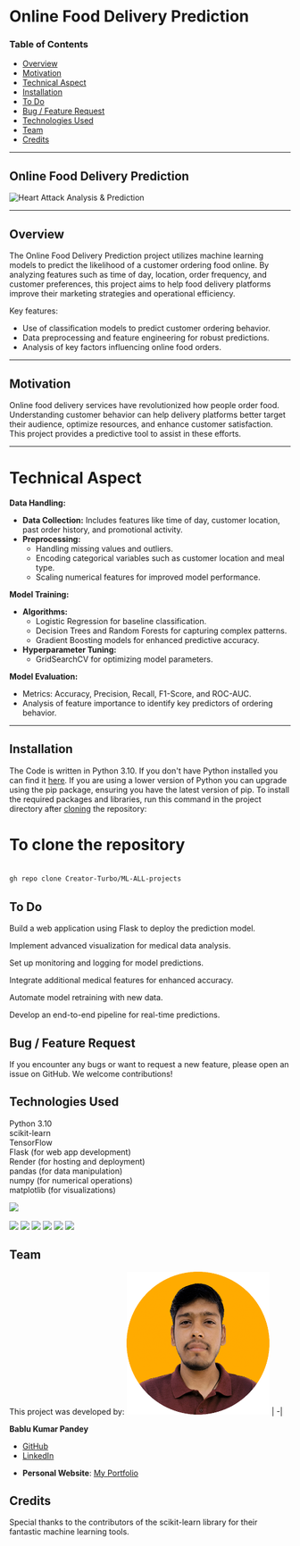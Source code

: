 # Online Food Delivery Prediction

### Table of Contents
- [Overview](#overview)
- [Motivation](#motivation)
- [Technical Aspect](#technical-aspect)
- [Installation](#installation)
- [To Do](#to-do)
- [Bug / Feature Request](#bug--feature-request)
- [Technologies Used](#technologies-used)
- [Team](#team)
- [Credits](#credits)

---


## Online Food Delivery Prediction

![Heart Attack Analysis & Prediction](https://i.imgur.com/4eJxLtN.jpeg)


---

## Overview
The Online Food Delivery Prediction project utilizes machine learning models to predict the likelihood of a customer ordering food online. By analyzing features such as time of day, location, order frequency, and customer preferences, this project aims to help food delivery platforms improve their marketing strategies and operational efficiency.

Key features:
- Use of classification models to predict customer ordering behavior.
- Data preprocessing and feature engineering for robust predictions.
- Analysis of key factors influencing online food orders.


---

## Motivation
Online food delivery services have revolutionized how people order food. Understanding customer behavior can help delivery platforms better target their audience, optimize resources, and enhance customer satisfaction. This project provides a predictive tool to assist in these efforts.

---

# Technical Aspect
**Data Handling:**
- **Data Collection:** Includes features like time of day, customer location, past order history, and promotional activity.
- **Preprocessing:**
  - Handling missing values and outliers.
  - Encoding categorical variables such as customer location and meal type.
  - Scaling numerical features for improved model performance.

**Model Training:**
- **Algorithms:**
  - Logistic Regression for baseline classification.
  - Decision Trees and Random Forests for capturing complex patterns.
  - Gradient Boosting models for enhanced predictive accuracy.
- **Hyperparameter Tuning:**
  - GridSearchCV for optimizing model parameters.

**Model Evaluation:**
- Metrics: Accuracy, Precision, Recall, F1-Score, and ROC-AUC.
- Analysis of feature importance to identify key predictors of ordering behavior.



---

## Installation
The Code is written in Python 3.10. If you don't have Python installed you can find it [here](https://www.python.org/downloads/). If you are using a lower version of Python you can upgrade using the pip package, ensuring you have the latest version of pip. To install the required packages and libraries, run this command in the project directory after [cloning](https://www.howtogeek.com/451360/how-to-clone-a-github-repository/) the repository:

# To clone the repository

```bash

gh repo clone Creator-Turbo/ML-ALL-projects

```


## To Do

Build a web application using Flask to deploy the prediction model.

Implement advanced visualization for medical data analysis.

Set up monitoring and logging for model predictions.

Integrate additional medical features for enhanced accuracy.

Automate model retraining with new data.

Develop an end-to-end pipeline for real-time predictions.




## Bug / Feature Request
If you encounter any bugs or want to request a new feature, please open an issue on GitHub. We welcome contributions!




## Technologies Used
Python 3.10<br> 
scikit-learn<br>
TensorFlow <br>
Flask (for web app development)  <br>
Render (for hosting and deployment)  <br>
pandas (for data manipulation) <br>
numpy (for numerical operations)  <br>
matplotlib (for visualizations) <br>



![](https://forthebadge.com/images/badges/made-with-python.svg)


[<img target="_blank" src="https://upload.wikimedia.org/wikipedia/commons/thumb/0/05/Scikit_learn_logo_small.svg/260px-Scikit_learn_logo_small.svg.png" width=170>](https://scikit-learn.org/stable/)
[<img target="_blank" src="https://miro.medium.com/v2/resize:fit:720/format:webp/0*RWkQ0Fziw792xa0S" width=170>](https://pandas.pydata.org/docs/)
  [<img target="_blank" src="https://encrypted-tbn0.gstatic.com/images?q=tbn:ANd9GcSDzf1RMK1iHKjAswDiqbFB8f3by6mLO89eir-Q4LJioPuq9yOrhvpw2d3Ms1u8NLlzsMQ&usqp=CAU" width=280>](https://matplotlib.org/stable/index.html) 
 [<img target="_blank" src="https://icon2.cleanpng.com/20180829/okc/kisspng-flask-python-web-framework-representational-state-flask-stickker-1713946755581.webp" width=170>](https://flask.palletsprojects.com/en/stable/) 
 [<img target="_blank" src="https://upload.wikimedia.org/wikipedia/commons/thumb/3/31/NumPy_logo_2020.svg/512px-NumPy_logo_2020.svg.png" width=200>](https://numpy.org/devdocs/user/index.html) 
 [<img target="_blank" src="https://user-images.githubusercontent.com/315810/92254613-279c8000-ee9f-11ea-9b73-5622a7d95f3f.png" width=200>](https://seaborn.pydata.org/tutorial/introduction.html) 







## Team
This project was developed by:
[![Bablu kumar pandey](https://github.com/Creator-Turbo/images-/blob/main/resized_image.png?raw=true)](ressume_link) |
-|


**Bablu Kumar Pandey**


- [GitHub](https://github.com/Creator-Turbo)  
- [LinkedIn](https://www.linkedin.com/in/bablu-kumar-pandey-313764286/)
* **Personal Website**: [My Portfolio](https://creator-turbo.github.io/Creator-Turbo-Portfolio-website/)



## Credits

Special thanks to the contributors of the scikit-learn library for their fantastic machine learning tools.
